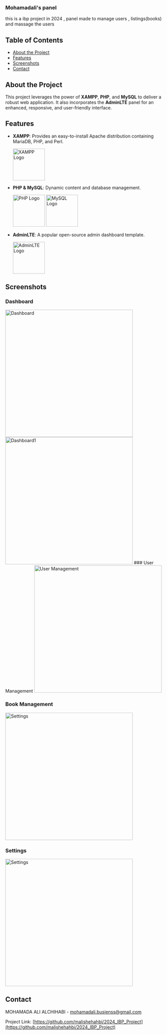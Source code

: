### Mohamadali's panel

this is a ibp project in 2024 ,
panel made to manage users , listings(books) and massage the users
## Table of Contents

- [About the Project](#about-the-project)
- [Features](#features)
- [Screenshots](#screenshots)
- [Contact](#contact)

## About the Project

This project leverages the power of **XAMPP**, **PHP**, and **MySQL** to deliver a robust web application. It also incorporates the **AdminLTE** panel for an enhanced, responsive, and user-friendly interface.

## Features

- **XAMPP**: Provides an easy-to-install Apache distribution containing MariaDB, PHP, and Perl.
  
  <img src="https://www.apachefriends.org/images/xampp-logo-ac950edf.svg" alt="XAMPP Logo" width="100"/>

- **PHP & MySQL**: Dynamic content and database management.
  
  <img src="https://www.php.net/images/logos/new-php-logo.svg" alt="PHP Logo" width="100"/>
  <img src="https://www.mysql.com/common/logos/logo-mysql-170x115.png" alt="MySQL Logo" width="100"/>

- **AdminLTE**: A popular open-source admin dashboard template.
  
  <img src="https://adminlte.io/themes/v3/dist/img/AdminLTELogo.png" alt="AdminLTE Logo" width="100"/>

## Screenshots

### Dashboard

<img src="https://lh3.googleusercontent.com/pw/AP1GczO4CfGbqoC0NZUMaeLvOU_QN7HmR9jqSbtglXejyKy5Cff4UOqr8bGQG601b8TIYQwgv7dHCuPTWgxKtyIMKm-GNv3RGs1fM31_j6eCbyYN6AKGck_Epfy-G_M9PU1a5yYLl417d4a2r5jIsp9IG_PjVjV0QDy-IQ09hVti2HSKwRzXq_TzgZiloFEo7MHb6OWjuQ8gx3NY5n0KYAbQWA9Xn3W7DlD0MDv7KD-aal3kG6YnU3NnyViqe3TCTxNBFejNUiZ0m_2-uf7ZwfIO10vGoqpeqrsvPC0ZDvmJeA6y56uMPu-Z1L5ppaT2fHFb-GHXJ6GzyMn-ZyM0pIj67N7sBkfsHsdz9ZN2YCjSz-q8mVYROmP9PIN3jcmwgdr3nJRY-MEmhPoOimqIYvMUVYywEKw5wgiw2PVvA-23xYXPQsRbgOlLJCTCbuYAqjX0teYAAD6ND6BStvUQdTbas611Rwe47WDfU0nx-1T2tGdXD4AKGQSI73gT1VmIdzFzRlaUmtQt1Kc_M4bFzJr2-x1w0H4G4gko-kmqUVAM6eywl0bgeKnYRhLDbryiMD70A9UbcyEP42m3y5tiXeMNrhZtFeQ_9H9xQDlxnWjJACfkqWvFWTOiYx6ukEzKKiC_OqwWsXaxqFgiEkVebYn7E7eSPk410ZObw9K-lZ7s-GDC0ctY72HObSJCqshSuenBmZ8uN9nC2S2qysunKYeaOI0uRlXMBukxbSDxFcKBR09MdblaHG891Z9JPNSjFGX_fAsaMc_txHqEEIXi64AlL6-QIBato3SNQaMR69LHeGTyfj9w8cZpHszFG92SISqn2XHHl6c4hFaqtMunw_F2lGMEhlesG1H7mbDqLPNk_cD-L46Uw-MUBwIZ71DakvhtmVpiv7hboThYC4UEDfVyh-wA0T0Eura3_P-G8qGM-xYfxPzJ6K9KJmdAQal9oz-Svi8ut2KFukCOvkHUm7mMULrOaL1Izz2KVA=w1911-h997-s-no-gm?authuser=2" alt="Dashboard" width="400"/>

<img src="https://lh3.googleusercontent.com/pw/AP1GczNOeKMdUwLYawxoaku8XRVmBRGvmF9zhUWkrIWEd1JJvsTOr61HV9osKFfq82E99zg6jbteXj8N57vKLnjiybUP7tgiQ7_CH3nLbBXJmsVj_mq7xz5Jqy3p05_6NvOfzU0snWcKoPwllPndFPNsNh2C1bvlCxbrpEx3lSHERNdAFYVLMi8hI9nNv9NrJG5IVKf5nxekk0_Roh0upH_rXVAzRz9_OWEI4464EX1Xe1eJPMFCdV1ojKCbRFhFFRp-nTqh6A7BeBuuCdFyPyF8x3qKC3_ZLHaV6RU6fNulLgDHbbrYMsnJxqKJq9GK2YrqYp7lVO83gLSM1-Z4UHRjvUaIUq78PPM_eEDKCpqTpPXASfZpJcZ_Aux3Z9ucRiGMqtDLdjNCzsiVP244R4Ohl-PUpm8ZBwqXqK2-RXJTiweCAt7FC6DTv9Z2Vzi52Bvj_evCp6HbOG-6cdPTjslILph0dKQ46eEmoN0_FCYrAUzXZbh4g3EFX9ecOwzQsTgdWs1EqxHZXcCfMcUvJLTLa1T1JJ51A8Qj4_X9wJ45MaxwqMzUPfGInxwONqgmZI8wiNpUselDyhjvN7HZ2LIzKC9V1hsVNHK4BTl3Hj_4utdp_acal4reSvFAGwlEq62XiSrSZWmQe7BW58V_J3VXR0WWILy0y58W1iacZkmERgZdNxZjjqV3P-zsUQKbThxtsCWeNjw_GxAJfIb5nyUYy519mfYnH47y1n6Sv6IrQoQ_AQpsNciDAOjcLaQrlx-d08xk_4eh2-n_2goHs1J0rjXv6l_YLdY3rwHN65V_9r5nV_kFLltjvoGlxWjALuehEuJ_xrQlqrQS_TudVlbdPddCtAoUCjaklLLSO7nSWVDPauvSROnWlNb641U6afC6zl4aX1Y6pDwK9febIqWLUO9iQlBqRadMsFx9yJlto6AE0ZvATJXZTZUOMrY3z-M4kAIVKbn626s6Mg5Yhj2mE6ZHchz9swrZYg=w1919-h997-s-no-gm?authuser=2" alt="Dashboard1" width="400"/>
### User Management

<img src="https://lh3.googleusercontent.com/pw/AP1GczOr5faUtmDnnVWRJIYus01hUiT1YilvIi4C7R5fu-F3wo2-fhOODiOFmhEsDKqJODM71R4oibA0UvHNOAIVhofIjtuv-8L_8p5rMsAGxgWB36JTyufBK9yLgNEE-PVqQ7lBo2G_yheWwO2rzxTJspbivx4FAk_vdZxymTEqJ4Pp5cG_S5f1hDiRm0nIs3ebv9gS5Sur2u-XlY6QGt0EYDpqrS0wJ0itHedkC9wtqaV_b2hlU56na4mOzikK4c7KiWJnbj0wRUQ7EjV3hjLgpwc7ZKm4K2HAlYI1zED0tNU0ZmfDoOkx3450rISlQZIikwlebmtK8Q0eq3ZOX0E0gfxYgu3aMBiEyy9CeNM_NbEa2NTnbCteAk3S1RNtuXm6faVoMVTDgTKFNUtMBqDRW2A8Q2lvKwcQbNEd7PyVAaniInJFhQx1nFVmo3Wx-2pYWAUfVQ3m8cDFQJGiV57BqsSzuufwoNTJisxGq7sIw7ZOlsoSPtodEJkA16SihQSyVNr9afO_qpFi3SHjX4dhbY0IYomv4WMzW7IgXrk2vWq3ZsPq4iCj8WbL01Osa6GH_zrgt44-5u6ena0V0Sluy_capJjxsSkBt9a2eNOf8xzwtTa-HnPMspYMmA1ajpzWM5qXPwYJEfdN5pkNt8PvDW7xrTdz3deHEd1AVKMYbsaJ_FkJCYwKhgsQJT9s_bXLkreijcVMifAgZ57i-wJbKLtRU705SXf_BQ_q0DqUhhDDspUgRzAlQYZMhGselJ2osKMC1y652fclWHevCENJn5fmZZSJ6VteMtvdzWU_pmDV7Cp-mRFowG2M4KqiE6fq4wfNSomBwkRvOGPZU1HRUySGwu3LtoOmjXE1o1GEjZ-iBIS31jEQyKnYPYHHHKCcB_LlQwAjUABnvrt6rl4EjtSBRtOTA8EKUQl7OEC0bX_9owjW6jQZFTvxqEiJQiHqG6OXM9XCMNYAl5OGQk6R1Z42mF9UN-Ct3Q=w1917-h997-s-no-gm?authuser=2" alt="User Management" width="400"/>

### Book Management

<img src="https://lh3.googleusercontent.com/pw/AP1GczOQQMe1ysuUmOCm_ilVzbYCFwHZ1e26GLGl2Wyr7_qEC2d3E6U8kRSOnBCp6p39fUDh0_zD75daeXKdikhHOpNvNh7Z2_DMf46F_AipUK0wX-yrRanAd11p5bitsuhh-8YO3woKh8dPBnO5tGTIsIxA8hx_dqh44QbbMBvwwtS79IDiTK8BLjBfVrPnbhSXxVe6uZBTv475efZQgEovkbMC5hREwwXvZYS6fqiRfF9pz7zKK4xHU4RHa7jZTXH3HtP0Klv5gl_o2bcxZ9UIiqDnN_tafxXex1Y0ZxaEzMRhDX65iKaa7mR6zXsdoiY6ObNoXV9jwgz9zqlnS9-7TolNxVMDKFakZMA2eoall-pWHvUtaTFb6lLpxEix55P1YNJ1JiIUhOBen03K1NsWqn_buVRn_fhzDA3WpfYkMDA7lU_D8rWcsFmse5022qyaP28cm_DaE4i2BbPQsa2HWjX4pU1LcACYN_d1a69e-WHbHuED-bXVXL5q-TkJI0b-OFzXrKbHFiOWgmfYFywrpWOpxL2c88O0DE92_AhLfgt3-I-kL8vtcsNtlhCFEb2ltZ40aJ46LoXg-z1cBLxD1WZPzJM-nv5_IFYRYDmi8NWU_9RcRIsCNeOa1KMDAEay6K3XMF1hbiKecCnPiThTiohDXgOfSwb2bQafcg7_oeQOOZz5rXoaPfEz3wIoYJM79QycFT6wPVMShWfJcq4WFYKTXlvVgibFp00quP2inc3QYj6o6e4gMDS2X2PQ1NLzMC09a-KTLvNsDippgXCt18HgvUIo_2mqM3lQ8fIwYr21Ok9FayKMhryaXaHWOJpHMdsnI56vXcx-JQWGAWmbYTBwlaaYg1ib0z36qam91tRGUcFPD-faZwj-c3WWbfmPdCoAurwMCCdgnx2Ak2akYHDjr_Wx9Sb3JAnWmg7HBbG71cbEAOjFE5eozmKm5DWMR4F3M8oNxDKfal5SWcdo6H0_qxPtWBai-w=w1655-h879-s-no-gm?authuser=2" alt="Settings" width="400"/>

### Settings

<img src="https://lh3.googleusercontent.com/pw/AP1GczN04HEuMSz8mlBM6kWXq5bH8De58tY9Q4HyLhJFnDo6uV4_mRiyTrndxj4NkXKDILDF-4bBvLLsfOIBBJ4nMt-zpk6GMtaL-KGjwW0CAAnVGiPXMAkbva3OfJOazU50KJdj5VJ2zar7JAAi6gNyvzKl9OrQa96eq-yXrlDlL-e-wcOT3Y8CaKZlFGrn2UkSXSFarWgwsx2xw_awOyyhvVoNStxdrftNsKH0DaPzbg7LFs3Gkqb8wOzo88rh9erTHe3mnsQJJHy5XPLnt3gLXNAJc8glDJU4sWtLjy35OCwOXTO59vwwldlZtCZ7Op9tlYy_0trnw8mFpHRSpkzxYAT_VrrEk9UqxfHOht_127-7DQYizkoaD_r0HLLlMrTHLqeBGUoLpP_7DsR4O2if2JAgeYIuiC5tkpDkGvh40bSUjCU1wSPU1sq6QkxEmJln39HlWUaZcjOQElSI9WiPve3Dnws9_91aIz9FrA0HV4f5UoqMu33YkhXT546SL_hlweP5KSQ3XT7x7JYDECsuyCuurSB0ZYWcuM3OZa9IXPhpBHI7xBIRqfr5BeJGQDzzR4K1Dt2yp6FeRCs0YViUgApUb7QOXRalEt2RlzmSBDL-0fu_7IioT9cH3XV74MGDX2WcyG7J5LkVPTW4TXlmEnBgdN9cOp-Ie2Vc8eXKd2baXnYpYSut_t1MzBrYf5ucmeFvMeUIZxjE8uDPQhAa_w4jySbf3XSIoYKzdp-jvaQLYC0-IEt4cvTTsaChGLdFfQpLq8OvhgCIoc_w16bqmbiC1wEYuPuJ5IpJtdd66gImh-7wPWDrhwm4lwRAYOtLVXf6ggK6uSq_LPkwLp-TTruCDm_DLV8AGmJ3HZe-QwfW9taGS0s4lD0mx0Y2Gp-X4paHacJatnMFzyBbzP3i4DUonpW5GGWr6TvcWKoGcOtYDXSg306LxEBvcKwCoLwIevNiziW1PbBrE8fJdUQQZAfnL6AATetCgA=w1672-h944-s-no-gm?authuser=2" alt="Settings" width="400"/>


## Contact

MOHAMADA ALI ALCHIHABI - [mohamadali.busienss@gmail.com](mailto:mohamadali.busienss@gmail.com)

Project Link: [https://github.com/malishehahbi/2024_IBP_Project](https://github.com/malishehahbi/2024_IBP_Project)
